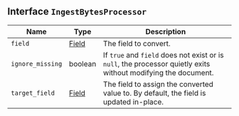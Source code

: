 ## Interface `IngestBytesProcessor`

| Name | Type | Description |
| - | - | - |
| `field` | [Field](./Field.md) | The field to convert. |
| `ignore_missing` | boolean | If `true` and `field` does not exist or is `null`, the processor quietly exits without modifying the document. |
| `target_field` | [Field](./Field.md) | The field to assign the converted value to. By default, the field is updated in-place. |
